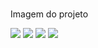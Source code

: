 ###
Imagem do projeto

<img src='./src/img/img1.jpg' altura="200">
<img src='./src/img/img2.jpg' altura="200">
<img src='./src/img/img3.jpg' altura="200">
<img src='./src/img/img4.jpg' altura="200">


